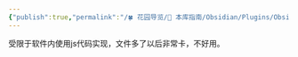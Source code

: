 ```yaml
---
{"publish":true,"permalink":"/🍀 花园导览/🧰 本库指南/Obsidian/Plugins/Obsidian Git.md","created":"2024-05-11","modified":"2025-07-10","tags":["obsidian插件"],"cssclasses":""}
---
```



受限于软件内使用js代码实现，文件多了以后非常卡，不好用。
